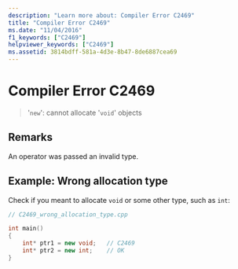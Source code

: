 ```yaml
---
description: "Learn more about: Compiler Error C2469"
title: "Compiler Error C2469"
ms.date: "11/04/2016"
f1_keywords: ["C2469"]
helpviewer_keywords: ["C2469"]
ms.assetid: 3814bdff-581a-4d3e-8b47-8de6887cea69
---
```

# Compiler Error C2469

> '`new`': cannot allocate '`void`' objects

## Remarks

An operator was passed an invalid type.

## Example: Wrong allocation type

Check if you meant to allocate `void` or some other type, such as `int`:

```cpp
// C2469_wrong_allocation_type.cpp

int main()
{
    int* ptr1 = new void;   // C2469
    int* ptr2 = new int;    // OK
}
```
